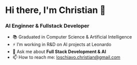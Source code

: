 <h1>Hi there, I'm Christian 👋</h1>
<h3>AI Enginner & Fullstack Developer</h3>

- 📚 Graduated in Computer Science & Artificial Intelligence
- ⚡ I’m working in R&D on AI projects at Leonardo
- 💬 Ask me about <b>Full Stack Development & AI</b>
- 📫 How to reach me: loschiavo.christian@gmail.com
